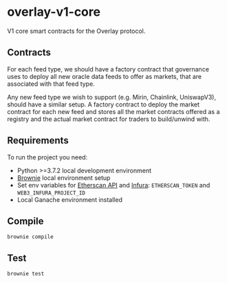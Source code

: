 # overlay-v1-core

V1 core smart contracts for the Overlay protocol.

## Contracts

For each feed type, we should have a factory contract that governance uses to deploy all new oracle data feeds to offer as markets, that are associated with that feed type.

Any new feed type we wish to support (e.g. Mirin, Chainlink, UniswapV3), should have a similar setup. A factory contract to deploy the market contract for each new feed and stores all the market contracts offered as a registry and the actual market contract for traders to build/unwind with.


## Requirements

To run the project you need:

- Python >=3.7.2 local development environment
- [Brownie](https://github.com/eth-brownie/brownie) local environment setup
- Set env variables for [Etherscan API](https://etherscan.io/apis) and [Infura](https://eth-brownie.readthedocs.io/en/stable/network-management.html?highlight=infura%20environment#using-infura): `ETHERSCAN_TOKEN` and `WEB3_INFURA_PROJECT_ID`
- Local Ganache environment installed


## Compile

```
brownie compile
```


## Test

```
brownie test
```

